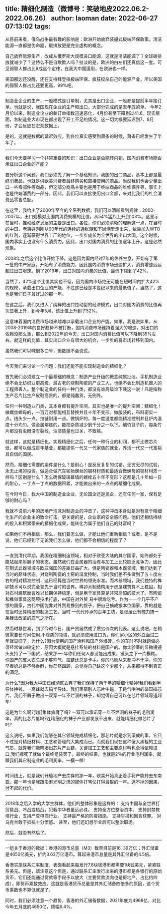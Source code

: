 title: 精细化制造（微博号：笑破地皮2022.06.2-2022.06.26）
author: laoman
date: 2022-06-27 07:13:02
tags:
---
从目前来看，俄乌战争最有趣的影响是：<!-- more-->欧洲开始放弃装逼式极端环保政策。清洁能源一直都是伪命题，碳排放更是完全虚构的概念。

自己放弃能源生产，改成从俄罗斯大规模进口能源，这就是清洁能源了？全球碳排放就减少了？这特么不是自欺欺人吗？扯淡的是，欧洲的白左们还真信这一套。可见弱智人群占比9成这个定律，在我大中国适用，在欧洲也一样。

美国那边还没醒，还在支持拜登搞极端环保，疯狂绞杀自己的能源产业，所以美国的弱智人群占比还要更高，99%吧。
- - - 
制造业企业的生产，一般模式是订单制，尤其是出口企业，一般都是提前半年接订单。也就是说，我国现在企业的生产和出口，大部分完成的是去年底的单。
今年2月份以来，制造业企业的新订单指数迅速恶化，4月份甚至下降到过41.6。现实层面，各制造业大市现在都出现了开工不足的情况。这一切大概要延迟到7、8月份，才会反应在宏观数据上。

是的，这就是数据的延迟效应。到各位真实感受到萧条的时候，萧条已经发生了半年了。
- - - 
我们今天要学习一个非常重要的知识：出口企业是否能转内销，国内消费市场能否承载出口企业的产能？

要分析这个问题，我们必须先了解一个基础知识。我国的出口商品，基本上都是最终消费品，也就是供欧美消费者最终购买和直接使用的商品。当然我们也会少量出口一些零部件等商品，但这部分商品主要也是用于终端商品的维修保养等，事实上也是终端消费的一部分。因此，我们可以直接使用出口金额，来对比我们的社会消费品零售总额。

在这里，我给出了2000年至今的全系列数据，我们可以清晰看到规律：2000-2007年，出口规模对比国内消费规模的比值，从54%猛烈上升到103%。这显示在当时，推动经济发展的主要是出口。各位，你们必须清晰的理解这一点，在当时的中国，老百姓刚刚从90年代的连续的通胀潮和下岗潮里走出来，依靠加入WTO的红利，逐渐获得世界工厂的地位，一步步成长为全世界的出口大国。这个时候，国内事实上也没有什么消费力。因此，出口对国内消费的比值逐年上升，这是必然现象。

2008年之后这个比值开始下降。这是因为国内经过7年的休养生息，开始有了第一批的中产家庭，开始有了消费能力，因此国内消费市场迅速扩大，消费增速远远超过出口增速。到了2019年，出口对国内消费的比值，最低下降到了42%。

当然了，42%这个比值其实也不低，因为国内市场绝无可能在短时间内扩大42%的规模，承载出口企业的产能，不过这已经是本世纪以来的最低值了。当然了，这也是我们日子最好过的那一年。

在这之后，我们又进入了纯粹的出口拉动型的经济模式，出口对国内消费的比值再次显著上升，到今年5月，该比值上升到了52%。

这意味着国内消费市场越来越难以承载出口企业的产能。如果，我是说如果，从2008-2019年的良好趋势不被打断，国内消费市场维持着强大的增速，对出口的依赖没那么重，那么到2022年的今天，出口对国内消费比值可以下降到35%左右。就这样的比值，其实出口企业有很大的机会，一步步的将市场转移到国内。

虽然我们可以喊很多口号，但数据不会说谎。
- - - 
今天我们来讨论一个问题：我们还能不能实现制造业的精细化？

首先我们必须建立一个最基础的概念：制造产业升级的概念纯属扯淡。手机制造业绝不会比纺织业更高级，最古老的烧制陶瓷的产业工人，也绝不会比制造机器人的工程师丢人。整个制造业的任何一种门类，都没有谁高级谁下贱这一说！凡是指称生产芯片比生产皮鞋高贵的，都是纯蠢货，无例外。

任何一种制造业门类，其本身都有提升空间，其实也是唯一的提升空间：精细化！做螺丝螺母的，一百万对都能相互替换并且十年不变形。做服装的，布料密实一点，线头少一点，拉链耐用一点。做锅炉的，每一度温度都能精准控制并且炉内温度十分均匀。做金属熔炼的，能把杂质减少到千分之一以下。编竹篮子的，每条竹片都没有虫眼没有裂纹，油漆质量也过关，不致癌。

就这样，这就是精细化。实现精细化之后，任何一种行业的利润，都不比做芯片低，都可以做成百年基业，都能提供一代又一代家族的就业，养活一代又一代富裕且自信的国民。

然而，精细化需要的条件是什么？是耐心！是反反复复的试错，无穷无尽的试验，永无止境的投资。做适合做汽车轮胎螺丝的钢材材质和最适合做螺母的钢材材质一样吗？区别是什么？怎么确保玻璃幕墙的螺栓五十年不变形？这都是几十年如一日的耐心，一丁点一丁点的数据积累，才能做出来的一点点的精细化成果。

在今时今日，我大中国的制造业企业，无论国企还是民企，还有任何一家，保有足够的耐心吗？

我就不说前六年的房地产泡沫对制造业的冲击了，这种冲击本身就是对有意于精细化生产的企业主的致命打击。更关键的是，企业家的安全感问题。他们还相信持续的投入和积累带来的精细化成果，能转化为属于他们自己的财富吗？

如果他们不再相信，那么，我们要怎么做，才能让他们重新相信？或者，是不是说，他们已经到了无论我们怎么做，他们都不会相信的程度了？
- - - 
一直到清代早期，我国在精细制造领域，相对于欧亚大陆的其它国家，始终都处于能站起来掰腕子的状态。虽然我们在金属器的冶炼与加工上比较缺乏竞争力，因此在制式武器领域与欧亚强国的差距日益扩大。但是陶瓷器和木器领域，我们达到了当时的巅峰状态。对烧制陶瓷的土窑的温度控制，当时我们差不多做到了五十度左右的相对精准控制，这已经算是当时世界的领先水准。而木器领域，我们独特的榫卯技术可以说完全领先于当时的世界。榫卯木制结构用于房屋建筑算不上稳固，相对石材建筑而言难以长期保持稳定，但是用于家具算是非常高超的技术了。有陶瓷和榫卯家具这两项技术打底，中国在对外贸
易中很难吃亏。作为一一个几乎不产银的国家，古代中国能靠对外贸易挣到的银子，把自己搞成银本位国家，靠的就是在当时还算精细的制造工艺。当时
一代代传承的百年工坊，是张居正有魄力搞一条鞭法改革的底气之所在。

然而时移世易，到了今时今日，国产货居然成了质劣价次的代表。这么说吧，在稍微需要长时间使用.不降质的领域，就必须使用进口货。你们家小区的外立面过三年就显旧了，为什么?因为使用的国产涂料和国产外墙砖。你的车时不时就跑偏必须经常做四轮定位，原因大概就是悬挂系统的材料是国产的。你实验室的显微镜镜头支持了一下国货，结果那一-年你们任何人都没能出成果，镜头之下一片模糊。你国产的皮大衣总是不够帅气，拉链还总是卡手。你的马桶从来都冲不干净，你的早餐奶总是不够香醇，你茫然四顾，总觉得自己缺这个少那个，从来都得不到真正的满足。

为什么?因为我大中国已经彻底丢弃了我们保持了两千年的精细化精神!我们看到半导体挣钱，一窝蜂就去搞半导体。我们羡慕别人芯片牛逼，于是气哄哄的举国搞芯片。我们不屑于做出一双穿一年不烂洞的袜子，却觉得自己可以在芯片领域弯道超车!

这是为什么啊?我们集体疯魔了吗? 一双可以承诺穿一年不烂洞的袜子的毛利润率，真的比芯片低吗?连精细化的袜子产业都发展不出来，就能精细化做芯片了吗?

这么说吧，如果我们能够在其它领域完成精细化，那芯片就是水到渠成的事，它只不过是对精细材料、工艺和管理的大集成而已。而就我们现在这种傻大黑粗的工业气质，就算我们能瞎凑出芯片产业链，关键加工工艺和主要原材料也全得依赖进口,我们撑死了就做个最终组装罢了。最终的结果，也就是2%的行业毛利润率，就跟我们其它制造业的毛利润率，一模一样!
- - - 
时间线上，就是我们开启地产去库存的那一年，欧美开始真正着手将产能转去东南亚。那一年也是我跟澎湃光明之流的媒体打骂仗打得最狠的一年。逃不掉的因果，付不起的代价。
- - - 
2018年之后入学的大学生群体，他们的整体形象是这样的：
支持中国与全世界打贸易战、冷战或热战，犯我中华者虽远必诛。
支持全方位整治资本。
支持封禁教培行业，支持严查电商行业。
支持最严格的防疫措施。
支持举报和因言获罪。
对乌克兰敢于抵抗十分愤怒。
甚至，他们还幻想毕业后可以整治职场。

然后，就没有然后了。 
- - -
一组关于香港的数据：香港的港币总量（M3）截至目前是16. 39万亿；外汇储备是4650亿美元，折约3.63万亿港币。算起来港币总量是其外汇储备的4.5倍。

香港实施联系汇率制度，表面看起来每发行7.8块钱港币都需要1块钱美元，紧紧联系美元。但是，请注意这个但是，通过联系汇率发行出来的港币都是各银行的原始货币，它们还能通过贷款等手段予以放大（主要贷款流向也是房地产，占比约四成），即货币乘数效应。这就是香港货币总量是其外汇储备四倍多的原因，这个货币乘数也不算低就是了。

同时，我们必须注意一个趋势，香港的外汇储备数据，2021年底为4968亿，对比今年五月底的4650亿，降幅6.4%。





